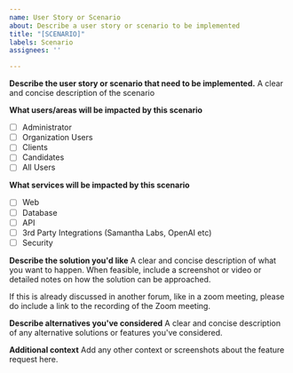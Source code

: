 ```yaml
---
name: User Story or Scenario
about: Describe a user story or scenario to be implemented
title: "[SCENARIO]"
labels: Scenario
assignees: ''

---
```


**Describe the user story or scenario that need to be implemented.**
A clear and concise description of the scenario

**What users/areas will be impacted by this scenario**
- [ ] Administrator
- [ ] Organization Users
- [ ] Clients
- [ ] Candidates
- [ ] All Users

**What services will be impacted by this scenario**
- [ ] Web
- [ ] Database
- [ ] API
- [ ] 3rd Party Integrations (Samantha Labs, OpenAI etc)
- [ ] Security

**Describe the solution you'd like**
A clear and concise description of what you want to happen. When feasible, include a screenshot or video or detailed notes on how the solution can be approached.

If this is already discussed in another forum, like in a zoom meeting, please do include a link to the recording of the Zoom meeting.

**Describe alternatives you've considered**
A clear and concise description of any alternative solutions or features you've considered.

**Additional context**
Add any other context or screenshots about the feature request here.
